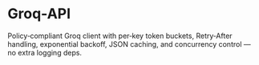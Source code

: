 # Groq-API
Policy‑compliant Groq client with per‑key token buckets, Retry‑After handling, exponential backoff, JSON caching, and concurrency control — no extra logging deps.

